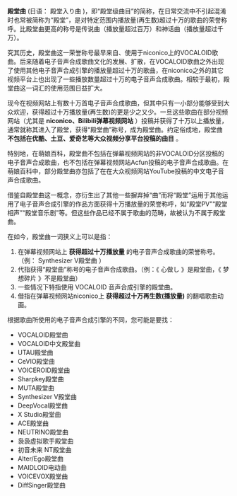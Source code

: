 **殿堂曲** (日语：  殿堂入り曲
)，即“殿堂级曲目”的简称，在日常交流中不引起混淆时也常被简称为“殿堂”，是对特定范围内播放量(再生数)超过十万的歌曲的荣誉称呼。比殿堂曲更高的称号是传说曲（播放量超过百万）和神话曲（播放量超过千万）。

究其历史，殿堂曲这一荣誉称号最早来自、使用于niconico上的VOCALOID歌曲。后来随着电子音声合成歌曲文化的发展、扩散，在VOCALOID歌曲之外出现了使用其他电子音声合成引擎的播放量超过十万的歌曲，在niconico之外的其它视频平台上也出现了一些播放数量超过十万的电子音声合成歌曲。相较于最初，殿堂曲这一词汇的使用范围日益扩大。

现今在视频网站上有数十万首电子音声合成歌曲，但其中只有一小部分能够受到大众欢迎，获得超过十万播放量(再生数)的更是少之又少。一旦这些歌曲在部分视频网站（尤其是
**niconico、Bilibili弹幕视频网站**
）投稿并获得了十万以上播放量，通常就称其进入了殿堂，获得“殿堂曲”称号，成为殿堂曲。约定俗成地，殿堂曲
**不包括在优酷、土豆、爱奇艺等大众视频分享平台投稿的曲目** 。

特别地，在萌娘百科，殿堂曲不包括在弹幕视频网站的非VOCALOID分区投稿的电子音声合成歌曲，也不包括在弹幕视频网站Acfun投稿的电子音声合成歌曲。在萌娘百科中，部分殿堂曲亦包括了在在大众视频网站YouTube投稿的中文电子音声合成歌曲。

借鉴自殿堂曲这一概念，亦衍生出了其他一些摒弃掉“曲”而将“殿堂”运用于其他运用了电子音声合成引擎的作品方面获得十万播放量的荣誉称呼，如“殿堂PV”“殿堂相声”“殿堂音乐剧”等。但这些作品已经不属于歌曲的范畴，故被认为不属于殿堂曲。

在如今，殿堂曲一词狭义上可以是指：

  1. 在弹幕视频网站上 **获得超过十万播放量** 的电子音声合成歌曲的荣誉称号。（例：  Synthesizer V殿堂曲  ） 
  2. 代指获得“殿堂曲”称号的电子音声合成歌曲。（例：《  心做し  》是殿堂曲，《  梦想碎片  》不是殿堂曲） 
  3. 一些情况下特指使用  VOCALOID  音声合成引擎的殿堂曲。 
  4. 借指在弹幕视频网站niconico上 **获得超过十万再生数(播放量)** 的翻唱歌曲动画。 

根据歌曲所使用的电子音声合成引擎的不同，您可能是要找：

  * VOCALOID殿堂曲 
  * VOCALOID中文殿堂曲 
  * UTAU殿堂曲 
  * CeVIO殿堂曲 
  * VOICEROID殿堂曲 
  * Sharpkey殿堂曲 
  * MUTA殿堂曲 
  * Synthesizer V殿堂曲 
  * DeepVocal殿堂曲 
  * X Studio殿堂曲 
  * ACE殿堂曲 
  * NEUTRINO殿堂曲 
  * 袅袅虚拟歌手殿堂曲 
  * 初音未来 NT殿堂曲 
  * Alter/Ego殿堂曲 
  * MAIDLOID电动曲 
  * VOICEVOX殿堂曲 
  * DiffSinger殿堂曲 

